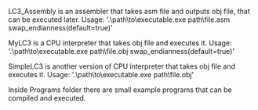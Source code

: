 LC3_Assembly is an assembler that takes asm file and outputs obj file, that can be executed later. Usage: '.\path\to\executable.exe path\file.asm swap_endianness(default=true)'

MyLC3 is a CPU interpreter that takes obj file and executes it. Usage: '.\path\to\executable.exe path\file.obj swap_endianness(default=true)'

SimpleLC3 is another version of CPU interpreter that takes obj file and executes it. Usage: '.\path\to\executable.exe path\file.obj'


Inside Programs folder there are small example programs that can be compiled and executed.
